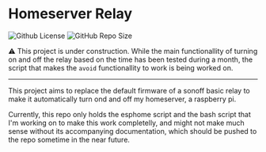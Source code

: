 # Homeserver Relay
![Github License](https://img.shields.io/github/license/delthia/homeserver-relay)
![GitHub Repo Size](https://img.shields.io/github/repo-size/delthia/homeserver-relay)

⚠ This project is under construction. While the main functionallity of turning on and off the relay based on the time has been tested during a month, the script that makes the `avoid` functionallity to work is being worked on.

---

This project aims to replace the default firmware of a sonoff basic relay to make it automatically turn ond and off my homeserver, a raspberry pi.

Currently, this repo only holds the esphome script and the bash script that I'm working on to make this work completelly, and might not make much sense without its accompanying documentation, which should be pushed to the repo sometime in the near future.
